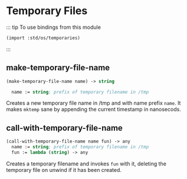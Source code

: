 # Temporary Files
::: tip To use bindings from this module
```scheme
(import :std/os/temporaries)
```
:::

## make-temporary-file-name
```scheme
(make-temporary-file-name name) -> string

  name := string; prefix of temporary filename in /tmp
```

Creates a new temporary file name in /tmp and with name prefix `name`.
It makes  `mktemp` sane by appending the current timestamp in nanosecods.

## call-with-temporary-file-name
```scheme
(call-with-temporary-file-name name fun) -> any
  name := string; prefix of temporary filename in /tmp
  fun := lambda (string) -> any
```

Creates a temporary filename and invokes `fun` with it, deleting the
temporary file on unwind if it has been created.
